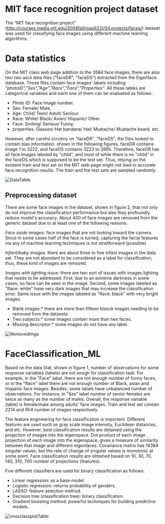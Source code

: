 # MIT face recognition project dataset
The “MIT face recognition project” (http://courses.media.mit.edu/2004fall/mas622j/04.projects/faces/) dataset was used for classifying face images using different machine learning algorithms.

# Data statistics
On the MIT class web page addition to the 3584 face images, there are also two two ascii data files ("faceDR", "faceDS") extracted from the Eigenface database. These files contain face images' labels including *"photoID","Sex","Age","Race","Face","Properties"*. All these lables are categorical variables and each one of them can be evaluated as follows:

* Photo ID: Face image number.
* Sex: Female/ Male.
* Age: Child/ Teen/ Adult/ Seniour.
* Race: White/ Black/ Asian/ Hispanic/ Other.
* Face: Smiling/ Serious/ Funny.
* properties: Glasses/ Hat bandana/ Hat/ Mustache/ Mustache beard, etc.

However, after careful scrutiny on "faceDR", "faceDS", the files looked to contain bias information. shown in the following figures, faceDR contains image 1 to 3222, and faceDS contains 3223 to 3995. Therefore, faceDR has all face images labeled by "child", and most of while there is no "child" in the faceDS which is supposed to be the test set. Thus, relying on the existent train and test set on the MIT web page might not lead to accurate face recognition results. The train and the test sets are sampled randomly.

![DataTable](https://user-images.githubusercontent.com/43753085/103963531-27e3ab00-511f-11eb-980b-6ada71e482fe.png)

## Preprocessing dataset
There are some face images in the dataset, shown in figure 2, that not only do not improve the classification performance but also they profoundly reduce model's accuracy. About 400 of face images are removed from the generic dataset due to at least one of the following reasons:

*Face aside images:* face images that are not looking toward the camera. Since in some cases half of the face is turned, capturing the facial features via any of machine learning techniques is not straitforward (possible).

*Infant/baby images:* there are about three to five infant images in the data set. They are not abundant to be considered as a label for classification; thus, these kind of images are removed.

*Images with lighting issue:* there are two sort of issues with images lighting that needs to be addressed. First, due to an extreme darkness in some cases, no face can be seen in the image. Second, some images labeled as "Race: white" have very dark images that may increase the classification error. Same issue with the images labeled as "Race: black" with very bright images.

* Blank images:* there are more than fifteen blanck images needing to be removed from the datasets.
* Two subjects:* some images contain more than two faces.
* Missing descriptor:* some images do not have any label.

![Removedimgs](https://user-images.githubusercontent.com/43753085/103963959-f8816e00-511f-11eb-925d-72fff4967ef8.png)

# FaceClassification_ML

Based on the data Stat, shown in figure 1, number of observations for some response variables (labels) are not enogh for classification task. For example, in the "Face" label, there are not enough number of funny faces, or in the "Race" label there are not enough number of Black, asian and hispanic face images. Besides, some labels have unbalanced number of observations. For instance, in "Sex" label number of senior females are twice as many as the number of males. Overall, the response variable (lable) is female/male among adults' face images. Train and test set contain 2214 and 954 number of images respectively.

The feature engineering for face classification is important. Different features are used such as gray scale image intensity, Euclidean distances, and etc. However,  best classification results are obtained using the projection of images into the eigenspace. Dot product of each image , projection of each image into the eigenspace, gives a measure of similarity between that image and different eigenfaces. Covariance matrix has 16384 singular values, but the rate of change of singular values is monotonic at some point. Face classification results are obtained based on 10, 30, 70, 140, 310, 700 number of projections (features). 

Five different classifiers are used for binary classification as follows:

* Linear regression: as a base model.
* Logistic regression: returns probability of genders.
* LASSO: feature selection method.
* Decision tree (classification tree): binary classification.
* Gradient boosting method: powerful techniques for building predictive models.

![missclassplotTable](https://user-images.githubusercontent.com/43753085/103964447-1ac7bb80-5121-11eb-9d99-a1d7e9fa8a0c.png)

